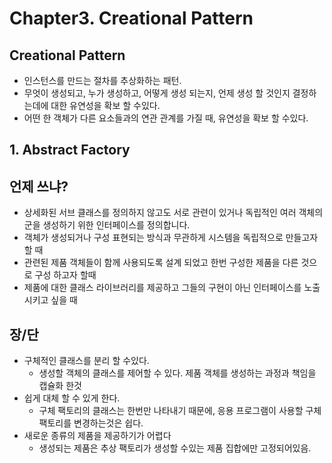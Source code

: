 # Chapter3. Creational Pattern

## Creational Pattern

- 인스턴스를 만드는 절차를 추상화하는 패턴.
- 무엇이 생성되고, 누가 생성하고, 어떻게 생성 되는지, 언제 생성 할 것인지 결정하는데에 대한 유연성을 확보 할 수있다.
- 어떤 한 객체가 다른 요소들과의 연관 관계를 가질 때, 유연성을 확보 할 수있다.

## 1. Abstract Factory

## 언제 쓰냐?

- 상세화된 서브 클래스를 정의하지 않고도 서로 관련이 있거나 독립적인 여러 객체의 군을 생성하기 위한 인터페이스를 정의합니다.
- 객체가 생성되거나 구성 표현되는 방식과 무관하게 시스템을 독립적으로 만들고자 할 때
- 관련된 제품 객체들이 함께 사용되도록 설계 되었고 한번 구성한 제품을 다른 것으로 구성 하고자 할때
- 제품에 대한 클래스 라이브러리를 제공하고 그들의 구현이 아닌 인터페이스를 노출 시키고 싶을 때

## 장/단

- 구체적인 클래스를 분리 할 수있다.
    - 생성할 객체의 클래스를 제어할 수 있다. 제품 객체를 생성하는 과정과 책임을 캡슐화 한것
- 쉽게 대체 할 수 있게 한다.
    - 구체 팩토리의 클래스는 한번만 나타내기 때문에, 응용 프로그램이 사용할 구체 팩토리를 변경하는것은 쉽다.
- 새로운 종류의 제품을 제공하기가 어렵다
    - 생성되는 제품은 추상 팩토리가 생성할 수있는 제품 집합에만 고정되어있음.

